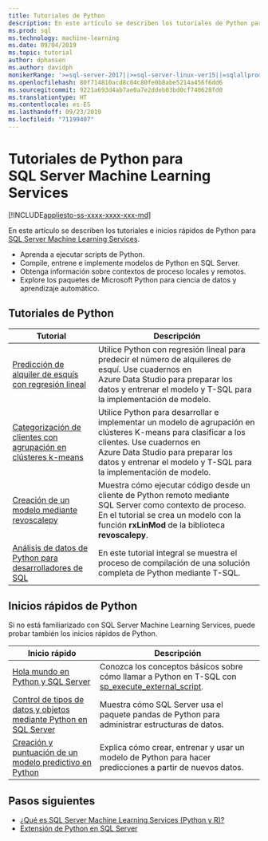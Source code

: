 ```yaml
---
title: Tutoriales de Python
description: En este artículo se describen los tutoriales de Python para SQL Server Machine Learning Services. Aprenda a ejecutar scripts de Python. Compile, entrene e implemente modelos de Python en SQL Server. Obtenga información sobre contextos de proceso locales y remotos. Explore los paquetes de Microsoft Python para ciencia de datos y aprendizaje automático.
ms.prod: sql
ms.technology: machine-learning
ms.date: 09/04/2019
ms.topic: tutorial
author: dphansen
ms.author: davidph
monikerRange: '>=sql-server-2017||>=sql-server-linux-ver15||=sqlallproducts-allversions'
ms.openlocfilehash: 80f714810acd8c04c80fe0b8abe5214a456f6dd6
ms.sourcegitcommit: 9221a693d4ab7ae0a7e2ddeb03bd0cf740628fd0
ms.translationtype: HT
ms.contentlocale: es-ES
ms.lasthandoff: 09/23/2019
ms.locfileid: "71199407"
---
```

# <a name="python-tutorials-for-sql-server-machine-learning-services"></a>Tutoriales de Python para SQL Server Machine Learning Services
[!INCLUDE[appliesto-ss-xxxx-xxxx-xxx-md](../../includes/appliesto-ss-xxxx-xxxx-xxx-md.md)]

En este artículo se describen los tutoriales e inicios rápidos de Python para [SQL Server Machine Learning Services](../install/sql-machine-learning-services-windows-install.md).

+ Aprenda a ejecutar scripts de Python.
+ Compile, entrene e implemente modelos de Python en SQL Server.
+ Obtenga información sobre contextos de proceso locales y remotos.
+ Explore los paquetes de Microsoft Python para ciencia de datos y aprendizaje automático.

<a name="bkmk_pythontutorials"></a>

## <a name="python-tutorials"></a>Tutoriales de Python

| Tutorial | Descripción |
|-|-|
| [Predicción de alquiler de esquís con regresión lineal](python-ski-rental-linear-regression.md) | Utilice Python con regresión lineal para predecir el número de alquileres de esquí. Use cuadernos en Azure Data Studio para preparar los datos y entrenar el modelo y T-SQL para la implementación de modelo. |
| [Categorización de clientes con agrupación en clústeres k-means](python-clustering-model.md) | Utilice Python para desarrollar e implementar un modelo de agrupación en clústeres K-means para clasificar a los clientes. Use cuadernos en Azure Data Studio para preparar los datos y entrenar el modelo y T-SQL para la implementación de modelo. |
| [Creación de un modelo mediante revoscalepy](use-python-revoscalepy-to-create-model.md) | Muestra cómo ejecutar código desde un cliente de Python remoto mediante SQL Server como contexto de proceso. En el tutorial se crea un modelo con la función **rxLinMod** de la biblioteca **revoscalepy**. |
| [Análisis de datos de Python para desarrolladores de SQL](sqldev-in-database-python-for-sql-developers.md) | En este tutorial integral se muestra el proceso de compilación de una solución completa de Python mediante T-SQL. |

## <a name="python-quickstarts"></a>Inicios rápidos de Python

Si no está familiarizado con SQL Server Machine Learning Services, puede probar también los inicios rápidos de Python.

| Inicio rápido | Descripción |
|-|-|
| [Hola mundo en Python y SQL Server](quickstart-python-create-script.md) | Conozca los conceptos básicos sobre cómo llamar a Python en T-SQL con [sp_execute_external_script](../../relational-databases/system-stored-procedures/sp-execute-external-script-transact-sql.md). |
| [Control de tipos de datos y objetos mediante Python en SQL Server](quickstart-python-data-structures.md) | Muestra cómo SQL Server usa el paquete pandas de Python para administrar estructuras de datos. |
| [Creación y puntuación de un modelo predictivo en Python](quickstart-python-train-score-model.md) | Explica cómo crear, entrenar y usar un modelo de Python para hacer predicciones a partir de nuevos datos. |

## <a name="next-steps"></a>Pasos siguientes

+ [¿Qué es SQL Server Machine Learning Services (Python y R)?](../what-is-sql-server-machine-learning.md)
+ [Extensión de Python en SQL Server](../concepts/extension-python.md)